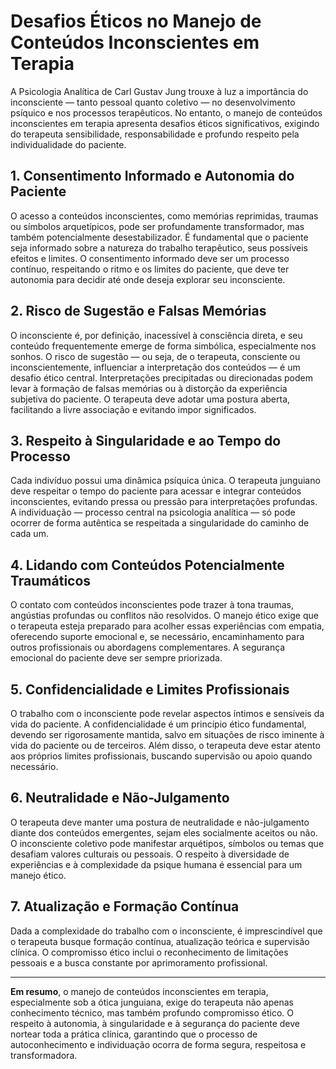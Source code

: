 
# Desafios Éticos no Manejo de Conteúdos Inconscientes em Terapia

A Psicologia Analítica de Carl Gustav Jung trouxe à luz a importância do inconsciente — tanto pessoal quanto coletivo — no desenvolvimento psíquico e nos processos terapêuticos. No entanto, o manejo de conteúdos inconscientes em terapia apresenta desafios éticos significativos, exigindo do terapeuta sensibilidade, responsabilidade e profundo respeito pela individualidade do paciente.

## 1. **Consentimento Informado e Autonomia do Paciente**

O acesso a conteúdos inconscientes, como memórias reprimidas, traumas ou símbolos arquetípicos, pode ser profundamente transformador, mas também potencialmente desestabilizador. É fundamental que o paciente seja informado sobre a natureza do trabalho terapêutico, seus possíveis efeitos e limites. O consentimento informado deve ser um processo contínuo, respeitando o ritmo e os limites do paciente, que deve ter autonomia para decidir até onde deseja explorar seu inconsciente.

## 2. **Risco de Sugestão e Falsas Memórias**

O inconsciente é, por definição, inacessível à consciência direta, e seu conteúdo frequentemente emerge de forma simbólica, especialmente nos sonhos. O risco de sugestão — ou seja, de o terapeuta, consciente ou inconscientemente, influenciar a interpretação dos conteúdos — é um desafio ético central. Interpretações precipitadas ou direcionadas podem levar à formação de falsas memórias ou à distorção da experiência subjetiva do paciente. O terapeuta deve adotar uma postura aberta, facilitando a livre associação e evitando impor significados.

## 3. **Respeito à Singularidade e ao Tempo do Processo**

Cada indivíduo possui uma dinâmica psíquica única. O terapeuta junguiano deve respeitar o tempo do paciente para acessar e integrar conteúdos inconscientes, evitando pressa ou pressão para interpretações profundas. A individuação — processo central na psicologia analítica — só pode ocorrer de forma autêntica se respeitada a singularidade do caminho de cada um.

## 4. **Lidando com Conteúdos Potencialmente Traumáticos**

O contato com conteúdos inconscientes pode trazer à tona traumas, angústias profundas ou conflitos não resolvidos. O manejo ético exige que o terapeuta esteja preparado para acolher essas experiências com empatia, oferecendo suporte emocional e, se necessário, encaminhamento para outros profissionais ou abordagens complementares. A segurança emocional do paciente deve ser sempre priorizada.

## 5. **Confidencialidade e Limites Profissionais**

O trabalho com o inconsciente pode revelar aspectos íntimos e sensíveis da vida do paciente. A confidencialidade é um princípio ético fundamental, devendo ser rigorosamente mantida, salvo em situações de risco iminente à vida do paciente ou de terceiros. Além disso, o terapeuta deve estar atento aos próprios limites profissionais, buscando supervisão ou apoio quando necessário.

## 6. **Neutralidade e Não-Julgamento**

O terapeuta deve manter uma postura de neutralidade e não-julgamento diante dos conteúdos emergentes, sejam eles socialmente aceitos ou não. O inconsciente coletivo pode manifestar arquétipos, símbolos ou temas que desafiam valores culturais ou pessoais. O respeito à diversidade de experiências e à complexidade da psique humana é essencial para um manejo ético.

## 7. **Atualização e Formação Contínua**

Dada a complexidade do trabalho com o inconsciente, é imprescindível que o terapeuta busque formação contínua, atualização teórica e supervisão clínica. O compromisso ético inclui o reconhecimento de limitações pessoais e a busca constante por aprimoramento profissional.

---

**Em resumo**, o manejo de conteúdos inconscientes em terapia, especialmente sob a ótica junguiana, exige do terapeuta não apenas conhecimento técnico, mas também profundo compromisso ético. O respeito à autonomia, à singularidade e à segurança do paciente deve nortear toda a prática clínica, garantindo que o processo de autoconhecimento e individuação ocorra de forma segura, respeitosa e transformadora.
```
